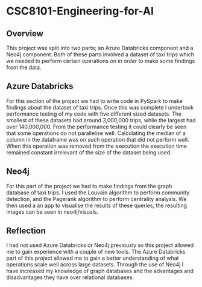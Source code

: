 # CSC8101-Engineering-for-AI
## Overview
This project was split into two parts; an Azure Databricks component and a Neo4j component.
Both of these parts involved a dataset of taxi trips which we needed to perform certain operations on in order to make some findings from the data.
## Azure Databricks
For this section of the project we had to write code in PySpark to make findings about the dataset of taxi trips.
Once this was complete I undertook performance testing of my code with five different sized datasets.
The smallest of these datasets had around 3,000,000 trips, while the largest had over 140,000,000.
From the performance testing it could clearly be seen that some operations do not parallelise well.
Calculating the median of a column in the dataframe was on such operation that did not perform well.
When this operation was removed from the execution the execution time remained constant irrelevant of the size of the dataset being used.
## Neo4j
For this part of the project we had to make findings from the graph database of taxi trips.
I used the Louvain algorithm to perform community detection, and the Pagerank algorithm to perform centrality analysis.
We then used a an app to visualise the results of these queries, the resulting images can be seen in neo4j/visuals.
## Reflection
I had not used Azure Databricks or Neo4j previously so this project allowed me to gain experience with a couple of new tools.
The Azure Databricks part of this project allowed me to gain a better understanding of what operations scale well across large datasets.
Through the use of Neo4j I have increased my knowledge of graph databases and the advantages and disadvantages they have over relational databases.
